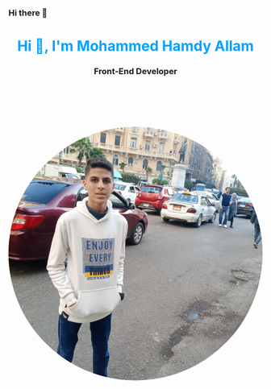 ### Hi there 👋

<!--
**MohammedHamdyAllam/MohammedHamdyAllam** is a ✨ _special_ ✨ repository because its `README.md` (this file) appears on your GitHub profile.

Here are some ideas to get you started:

- 🔭 I’m currently working on ...
- 🌱 I’m currently learning ...
- 👯 I’m looking to collaborate on ...
- 🤔 I’m looking for help with ...
- 💬 Ask me about ...
- 📫 How to reach me: ...
- 😄 Pronouns: ...
- ⚡ Fun fact: ...
-->
<div class="container">
  <style>
    h1 {
      color: #00a2ff;
      text-align: center;
    }
    .about {
      text-align: center;
    }
    img {
      clip-path: circle();
    }
  </style>
  <h1>Hi 👋, I'm Mohammed Hamdy Allam</h1>
  <h3 class="about">Front-End Developer</h3>
  <img src="profile_image.png" alt="My image">
</div>

